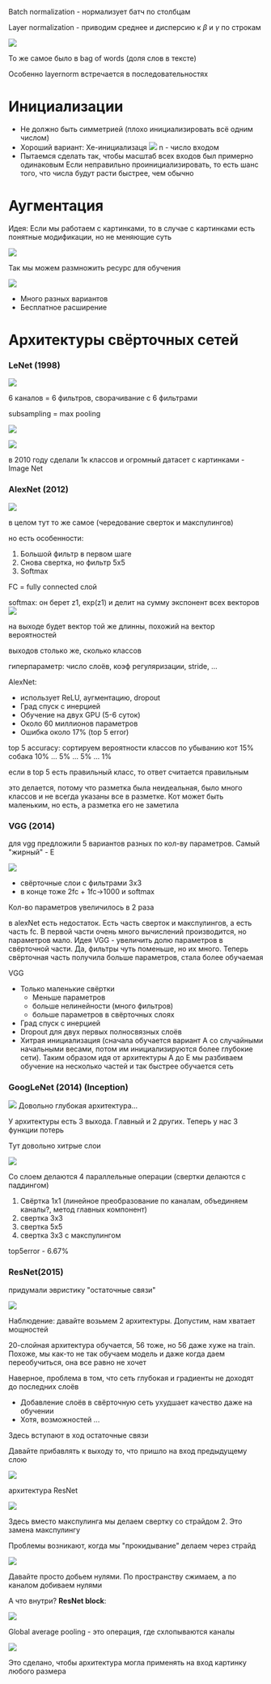 Batch normalization  - нормализует батч по столбцам

Layer normalization - приводим среднее и дисперсию к $\beta$ и $\gamma$ по строкам

![](./Materials/Lect5-1759399620327.jpeg)

То же самое было в bag of words (доля слов в тексте)

Особенно layernorm встречается в последовательностях

# Инициализации

- Не должно быть симметрией (плохо инициализировать всё одним числом)
- Хороший вариант:
	Хе-инициализаця
	![](./Materials/Lect5-1759399813891.jpeg)
	n - число входом
- Пытаемся сделать так, чтобы масштаб всех входов был примерно одинаковым
Если неправильно проинициализировать, то есть шанс того, что числа будут расти быстрее, чем обычно

# Аугментация

Идея: Если мы работаем с картинками, то в случае с картинками есть понятные модификации, но не меняющие суть

![](./Materials/Lect5-1759400141102.jpeg)

Так мы можем размножить ресурс для обучения

![](./Materials/Lect5-1759400263056.jpeg)

- Много разных вариантов
- Бесплатное расширение 

# Архитектуры свёрточных сетей

### LeNet (1998)

![](./Materials/Lect5-1759400333750.jpeg)

6 каналов = 6 фильтров, сворачивание с 6 фильтрами

subsampling = max pooling

![](./Materials/Lect5-1759400557291.jpeg)

![](./Materials/Lect5-1759400640571.jpeg)

в 2010 году сделали 1к классов и огромный датасет с картинками - Image Net

### AlexNet (2012)

![](./Materials/Lect5-1759400730422.jpeg)

в целом тут то же самое (чередование сверток и макспулингов)

но есть особенности:
1. Большой фильтр в первом шаге
2. Снова свертка, но фильтр 5х5
3. Softmax

FC = fully connected слой

softmax:
он берет z1, exp(z1) и делит на сумму экспонент всех векторов
![](./Materials/Lect5-1759400997998.jpeg)

на выходе будет вектор той же длинны, похожий на вектор вероятностей

выходов столько же, сколько классов

гиперпараметр: число слоёв, коэф регуляризации, stride, ...

AlexNet:
- использует ReLU, аугментацию, dropout
- Град спуск с инерцией
- Обучение на двух GPU (5-6 суток)
- Около 60 миллионов параметров
- Ошибка около 17% (top 5 error)

top 5 accuracy: сортируем вероятности классов по убыванию
кот 15%
собака 10%
... 5%
... 5%
... 1%

если в top 5 есть правильный класс, то ответ считается правильным

это делается, потому что разметка была неидеальная, было много классов и не всегда указаны все в разметке. Кот может быть маленьким, но есть, а разметка его не заметила

### VGG (2014)

для vgg предложили 5 вариантов разных по кол-ву параметров. Самый "жирный" - E

![](./Materials/Lect5-1759401888151.jpeg)

- свёрточные слои с фильтрами 3х3
- в конце тоже 2fc + 1fc->1000 и softmax

Кол-во параметров увеличилось в 2 раза

в alexNet есть недостаток. Есть часть сверток и макспулингов, а есть часть fc. В первой части очень много вычислений производится, но параметров мало. Идея VGG - увеличить долю параметров в свёрточной части. Да, фильтры чуть поменьше, но их много. Теперь свёрточная часть получила больше параметров, стала более обучаемая

VGG
- Только маленькие свёртки
	- Меньше параметров
	- больше нелинейности (много фильтров)
	- больше параметров в свёрточных слоях
- Град спуск с инерцией
- Dropout для двух первых полносвязных слоёв
- Хитрая инициализация (сначала обучается вариант А со случайными начальными весами, потом им инициализируются более глубокие сети). Таким образом идя от архитектуры A до E мы разбиваем обучение на несколько частей и так быстрее обучается сеть

### GoogLeNet (2014) (Inception)

![](./Materials/Lect5-1759402659952.jpeg)
Довольно глубокая архитектура...

У архитектуры есть 3 выхода. Главный и 2 других. Теперь у нас 3 функции потерь

Тут довольно хитрые слои

![](./Materials/Lect5-1759402822026.jpeg)

Со слоем делаются 4 параллельные операции (свертки делаются с паддингом)
1. Свёртка 1х1 (линейное преобразование по каналам, объединяем каналы?, метод главных компонент)
2. свертка 3х3
3. свертка 5х5
4. свертка 3х3 с макспулингом

top5error - 6.67%

### ResNet(2015)

придумали эвристику "остаточные связи"

![](./Materials/Lect5-1759403084182.jpeg)

Наблюдение: давайте возьмем 2 архитектуры. Допустим, нам хватает мощностей

20-слойная архитектура обучается, 56 тоже, но 56 даже хуже на train. Похоже, мы как-то не так обучаем модель и даже когда даем переобучиться, она все равно не хочет

Наверное, проблема в том, что сеть глубокая и градиенты не доходят до последних слоёв
- Добавление слоёв в свёрточную сеть ухудшает качество даже на обучении
- Хотя, возможностей ...

Здесь вступают в ход остаточные связи

Давайте прибавлять к выходу то, что пришло на вход предыдущему слою

![](./Materials/Lect5-1759403272232.jpeg)

архитектура ResNet

![](./Materials/Lect5-1759403371592.jpeg)

Здесь вместо макспулинга мы делаем свертку со страйдом 2. Это замена макспулингу

Проблемы возникают, когда мы "прокидывание" делаем через страйд

![](./Materials/Lect5-1759403461354.jpeg)

Давайте просто добьем нулями. По пространству сжимаем, а по каналом добиваем нулями

А что внутри? **ResNet block**:

![](./Materials/Lect5-1759403778302.jpeg)

Global average pooling - это операция, где схлопываются каналы

![](./Materials/Lect5-1759403859222.jpeg)

Это сделано, чтобы архитектура могла применять на вход картинку любого размера
